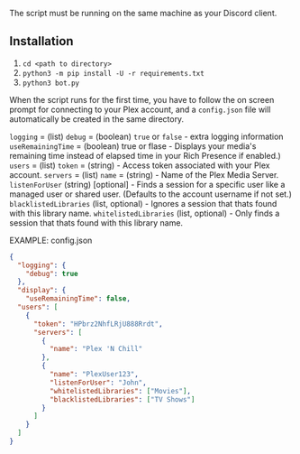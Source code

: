 
The script must be running on the same machine as your Discord client.


## Installation 

1. `cd <path to directory>`
2. `python3 -m pip install -U -r requirements.txt`
3. `python3 bot.py`

When the script runs for the first time, you have to follow the on screen prompt for connecting to your Plex account, and a `config.json` file will automatically be created in the same directory.


`logging` = (list)
`debug` = (boolean) `true` or `false` - extra logging information
`useRemainingTime` = (boolean) true or flase - Displays your media's remaining time instead of elapsed time in your Rich Presence if enabled.)
`users` = (list)
`token` = (string) - Access token associated with your Plex account.
`servers` = (list)
`name` = (string) - Name of the Plex Media Server.
`listenForUser` (string) [optional] - Finds a session for a specific user like a managed user or shared user. (Defaults to the account username if not set.)
`blacklistedLibraries` (list, optional) - Ignores a session that thats found with this library name.
`whitelistedLibraries` (list, optional) - Only finds a session that thats found with this library name.

EXAMPLE: config.json

```json
{
  "logging": {
    "debug": true
  },
  "display": {
    "useRemainingTime": false,
  "users": [
    {
      "token": "HPbrz2NhfLRjU888Rrdt",
      "servers": [
        {
          "name": "Plex 'N Chill"
        },
        {
          "name": "PlexUser123",
          "listenForUser": "John",
          "whitelistedLibraries": ["Movies"],
          "blacklistedLibraries": ["TV Shows"]
        }
      ]
    }
  ]
}